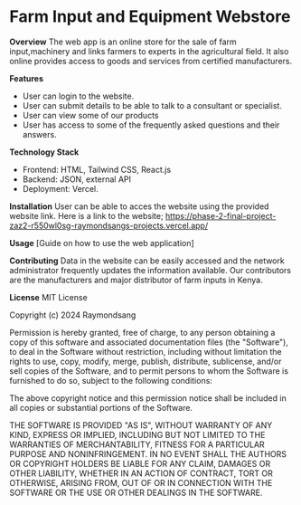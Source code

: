 # Farm Input and Equipment Webstore

**Overview**
The web app is an online store for the sale of farm input,machinery and links farmers to experts in the agricultural field.
It also online provides access to goods and services from certified manufacturers.

**Features**
* User can login to the website.
* User can submit details to be able to talk to a consultant or specialist.
* User can view some of our products
* User has access to some of the frequently asked questions and their answers.


**Technology Stack**
* Frontend: HTML, Tailwind CSS, React.js
* Backend: JSON, external API
* Deployment: Vercel.

**Installation**
User can be able to acces the website using the provided website link. Here is a link to the website; https://phase-2-final-project-zaz2-r550wl0sg-raymondsangs-projects.vercel.app/

**Usage**
[Guide on how to use the web application]

**Contributing**
    Data in the website can be easily accessed and the network administrator frequently updates the information available. Our contributors are the manufacturers and major distributor of farm inputs in Kenya.

**License**
MIT License

Copyright (c) 2024 Raymondsang

Permission is hereby granted, free of charge, to any person obtaining a copy
of this software and associated documentation files (the "Software"), to deal
in the Software without restriction, including without limitation the rights
to use, copy, modify, merge, publish, distribute, sublicense, and/or sell
copies of the Software, and to permit persons to whom the Software is
furnished to do so, subject to the following conditions:

The above copyright notice and this permission notice shall be included in all
copies or substantial portions of the Software.

THE SOFTWARE IS PROVIDED "AS IS", WITHOUT WARRANTY OF ANY KIND, EXPRESS OR
IMPLIED, INCLUDING BUT NOT LIMITED TO THE WARRANTIES OF MERCHANTABILITY,
FITNESS FOR A PARTICULAR PURPOSE AND NONINFRINGEMENT. IN NO EVENT SHALL THE
AUTHORS OR COPYRIGHT HOLDERS BE LIABLE FOR ANY CLAIM, DAMAGES OR OTHER
LIABILITY, WHETHER IN AN ACTION OF CONTRACT, TORT OR OTHERWISE, ARISING FROM,
OUT OF OR IN CONNECTION WITH THE SOFTWARE OR THE USE OR OTHER DEALINGS IN THE
SOFTWARE.

